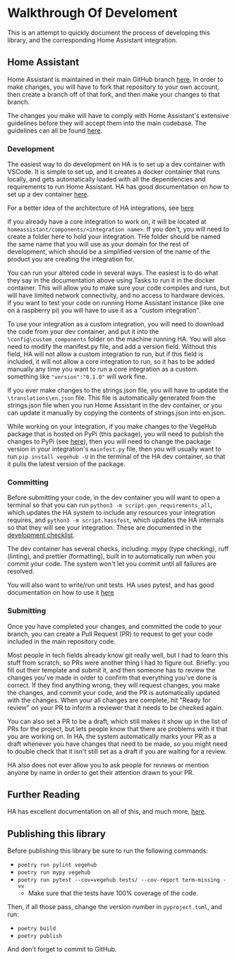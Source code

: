# Walkthrough Of Develoment

This is an attempt to quickly document the process of developing this library, and the corresponding Home Assistant integration.

## Home Assistant

Home Assistant is maintained in their main GitHub branch [here](https://github.com/home-assistant/core). In order to make changes, you will have to fork that repository to your own account, then create a branch off of that fork, and then make your changes to that branch.

The changes you make will have to comply with Home Assistant's extensive guidelines before they will accept them into the main codebase. The guidelines can all be found [here](https://developers.home-assistant.io/).

### Development

The easiest way to do development on HA is to set up a dev container with VSCode. It is simple to set up, and it creates a docker container that runs locally, and gets automatically loaded with all the dependencies and requirements to run Home Assistant. HA has good documentation on how to set up a dev container [here](https://developers.home-assistant.io/docs/development_environment).

For a better idea of the architecture of HA integrations, see [here](https://developers.home-assistant.io/docs/architecture_components)

If you already have a core integration to work on, it will be located at `homeassistant/components/<integration name>`. If you don't, you will need to create a folder here to hold your integration. THe folder should be named the same name that you will use as your domain for the rest of development, which should be a simplified version of the name of the product you are creating the integration for.

You can run your altered code in several ways. The easiest is to do what they say in the documentation above using Tasks to run it in the docker container. This will allow you to make sure your code compiles and runs, but will have limited network connectivity, and no access to hardware devices. If you want to test your code on running Home Assistant instance (like one on a raspberry pi) you will have to use it as a "custom integration".

To use your integration as a custom integration, you will need to download the code from your dev container, and put it into the `\config\custom_components` folder on the machine running HA. You will also need to modify the manifest.py file, and add a version field. Without this field, HA will not allow a custom integration to run, but if this field is included, it will not allow a core integration to run, so it has to be added manually any time you want to run a core integration as a custom. something like `"version":"0.1.0"` will work fine.

If you ever make changes to the strings.json file, you will have to update the `\translations\en.json` file. This file is automatically generated from the strings.json file when you run Home Assistant in the dev container, or you can update it manually by copying the contents of strings.json into en.json.

While working on your integration, if you make changes to the VegeHub package that is hosted on PyPi (this package), you will need to publish the changes to PyPi (see [here](#publishing-this-library)), then you will need to change the package version in your integration's `mainfest.py` file, then you will usually want to run `pip install vegehub -U` in the terminal of the HA dev container, so that it pulls the latest version of the package.

### Committing

Before submitting your code, in the dev container you will want to open a terminal so that you can run `python3 -m script.gen_requirements_all`, which updates the HA system to include any resources your integration requires, and `python3 -m script.hassfest`, which updates the HA internals so that they will see your integration. These are documented in the [development checklist](https://developers.home-assistant.io/docs/development_checklist).

The dev container has several checks, including: mypy (type checking), ruff (linting), and prettier (formatting), built in to automatically run when you commit your code. The system won't let you commit until all failures are resolved.

You will also want to write/run unit tests. HA uses pytest, and has good documentation on how to use it [here](https://developers.home-assistant.io/docs/development_testing)

### Submitting

Once you have completed your changes, and committed the code to your branch, you can create a Pull Request (PR) to request to get your code included in the main repository code.

Most people in tech fields already know git really well, but I had to learn this stuff from scratch, so PRs were another thing I had to figure out. Briefly: you fill out their template and submit it, and then someone has to review the changes you've made in order to confirm that everything you've done is correct. If they find anything wrong, they will request changes, you make the changes, and commit your code, and the PR is automatically updated with the changes. When your all changes are complete, hit "Ready for review" on your PR to inform a reviewer that it needs to be checked again.

You can also set a PR to be a draft, which still makes it show up in the list of PRs for the project, but lets people know that there are problems with it that you are working on. In HA, the system automatically marks your PR as a draft whenever you have changes that need to be made, so you might need to double check that it isn't still set as a draft if you are waiting for a review.

HA also does not ever allow you to ask people for reviews or mention anyone by name in order to get their attention drawn to your PR.

## Further Reading

HA has excellent documentation on all of this, and much more, [here](https://developers.home-assistant.io/).

## Publishing this library

Before publishing this library be sure to run the following commands:

- `poetry run pylint vegehub`
- `poetry run mypy vegehub`
- `poetry run pytest --cov=vegehub tests/ --cov-report term-missing -vv`
  - Make sure that the tests have 100% coverage of the code.

Then, if all those pass, change the version number in `pyproject.toml`, and run:

- `poetry build`
- `poetry publish`

And don't forget to commit to GitHub.
